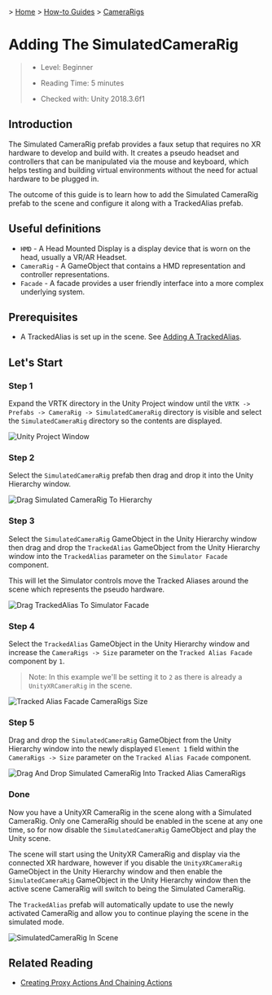 &gt; [Home](../../../../README.md) &gt; [How-to Guides](../../README.md) &gt; [CameraRigs](../README.md)

# Adding The SimulatedCameraRig

> * Level: Beginner
>
> * Reading Time: 5 minutes
>
> * Checked with: Unity 2018.3.6f1

## Introduction

The Simulated CameraRig prefab provides a faux setup that requires no XR hardware to develop and build with. It creates a pseudo headset and controllers that can be manipulated via the mouse and keyboard, which helps testing and building virtual environments without the need for actual hardware to be plugged in.

The outcome of this guide is to learn how to add the Simulated CameraRig prefab to the scene and configure it along with a TrackedAlias prefab.

## Useful definitions

* `HMD` - A Head Mounted Display is a display device that is worn on the head, usually a VR/AR Headset.
* `CameraRig` - A GameObject that contains a HMD representation and controller representations.
* `Facade` - A facade provides a user friendly interface into a more complex underlying system.

## Prerequisites

* A TrackedAlias is set up in the scene. See [Adding A TrackedAlias](../AddingATrackedAlias/README.md).

## Let's Start

### Step 1

Expand the VRTK directory in the Unity Project window until the `VRTK -> Prefabs -> CameraRig -> SimulatedCameraRig` directory is visible and select the `SimulatedCameraRig` directory so the contents are displayed.

![Unity Project Window](assets/images/UnityProjectWindow.png)

### Step 2

Select the `SimulatedCameraRig` prefab then drag and drop it into the Unity Hierarchy window.

![Drag Simulated CameraRig To Hierarchy](assets/images/DragSimulatedCameraRigToHierarchy.png)

### Step 3

Select the `SimulatedCameraRig` GameObject in the Unity Hierarchy window then drag and drop the `TrackedAlias` GameObject from the Unity Hierarchy window into the `TrackedAlias` parameter on the `Simulator Facade` component.

This will let the Simulator controls move the Tracked Aliases around the scene which represents the pseudo hardware.

![Drag TrackedAlias To Simulator Facade](assets/images/DragTrackedAliasToSimulatorFacade.png)

### Step 4

Select the `TrackedAlias` GameObject in the Unity Hierarchy window and increase the `CameraRigs -> Size` parameter on the `Tracked Alias Facade` component by `1`.

> Note: In this example we'll be setting it to `2` as there is already a `UnityXRCameraRig` in the scene.

![Tracked Alias Facade CameraRigs Size](assets/images/TrackedAliasFacadeCameraRigsSize.png)

### Step 5

Drag and drop the `SimulatedCameraRig` GameObject from the Unity Hierarchy window into the newly displayed `Element 1` field within the `CameraRigs -> Size` parameter on the `Tracked Alias Facade` component.

![Drag And Drop Simulated CameraRig Into Tracked Alias CameraRigs](assets/images/DragAndDropSimulatedCameraRigIntoTrackedAliasCameraRigs.png)

### Done

Now you have a UnityXR CameraRig in the scene along with a Simulated CameraRig. Only one CameraRig should be enabled in the scene at any one time, so for now disable the `SimulatedCameraRig` GameObject and play the Unity scene.

The scene will start using the UnityXR CameraRig and display via the connected XR hardware, however if you disable the `UnityXRCameraRig` GameObject in the Unity Hierarchy window and then enable the `SimulatedCameraRig` GameObject in the Unity Hierarchy window then the active scene CameraRig will switch to being the Simulated CameraRig.

The `TrackedAlias` prefab will automatically update to use the newly activated CameraRig and allow you to continue playing the scene in the simulated mode.

![SimulatedCameraRig In Scene](assets/images/SimulatedCameraRigInScene.png)

## Related Reading

* [Creating Proxy Actions And Chaining Actions](../../Actions/CreatingProxyActionsAndChainingActions/README.md)